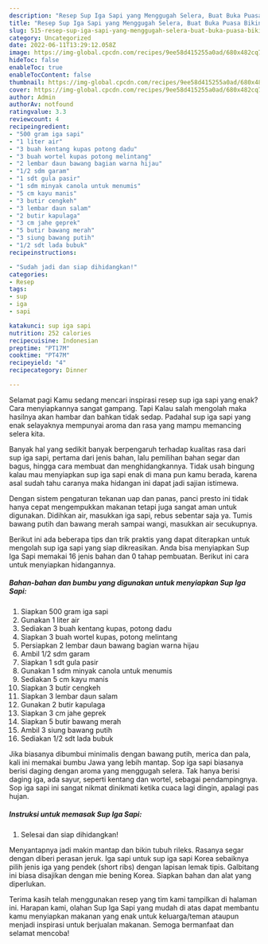```yaml
---
description: "Resep Sup Iga Sapi yang Menggugah Selera, Buat Buka Puasa Bikin Ngiler"
title: "Resep Sup Iga Sapi yang Menggugah Selera, Buat Buka Puasa Bikin Ngiler"
slug: 515-resep-sup-iga-sapi-yang-menggugah-selera-buat-buka-puasa-bikin-ngiler
category: Uncategorized
date: 2022-06-11T13:29:12.058Z
image: https://img-global.cpcdn.com/recipes/9ee58d415255a0ad/680x482cq70/sup-iga-sapi-foto-resep-utama.jpg
hideToc: false
enableToc: true
enableTocContent: false
thumbnail: https://img-global.cpcdn.com/recipes/9ee58d415255a0ad/680x482cq70/sup-iga-sapi-foto-resep-utama.jpg
cover: https://img-global.cpcdn.com/recipes/9ee58d415255a0ad/680x482cq70/sup-iga-sapi-foto-resep-utama.jpg
author: Admin
authorAv: notfound
ratingvalue: 3.3
reviewcount: 4
recipeingredient:
- "500 gram iga sapi"
- "1 liter air"
- "3 buah kentang kupas potong dadu"
- "3 buah wortel kupas potong melintang"
- "2 lembar daun bawang bagian warna hijau"
- "1/2 sdm garam"
- "1 sdt gula pasir"
- "1 sdm minyak canola untuk menumis"
- "5 cm kayu manis"
- "3 butir cengkeh"
- "3 lembar daun salam"
- "2 butir kapulaga"
- "3 cm jahe geprek"
- "5 butir bawang merah"
- "3 siung bawang putih"
- "1/2 sdt lada bubuk"
recipeinstructions:

- "Sudah jadi dan siap dihidangkan!"
categories:
- Resep
tags:
- sup
- iga
- sapi

katakunci: sup iga sapi 
nutrition: 252 calories
recipecuisine: Indonesian
preptime: "PT17M"
cooktime: "PT47M"
recipeyield: "4"
recipecategory: Dinner

---
```



Selamat pagi Kamu sedang mencari inspirasi resep sup iga sapi yang enak? Cara menyiapkannya sangat gampang. Tapi Kalau salah mengolah maka hasilnya akan hambar dan bahkan tidak sedap. Padahal sup iga sapi yang enak selayaknya mempunyai aroma dan rasa yang mampu memancing selera kita.


Banyak hal yang sedikit banyak berpengaruh terhadap kualitas rasa dari sup iga sapi, pertama dari jenis bahan, lalu pemilihan bahan segar dan bagus, hingga cara membuat dan menghidangkannya. Tidak usah bingung kalau mau menyiapkan sup iga sapi enak di mana pun kamu berada, karena asal sudah tahu caranya maka hidangan ini dapat jadi sajian istimewa.

Dengan sistem pengaturan tekanan uap dan panas, panci presto ini tidak hanya cepat mengempukkan makanan tetapi juga sangat aman untuk digunakan. Didihkan air, masukkan iga sapi, rebus sebentar saja ya. Tumis bawang putih dan bawang merah sampai wangi, masukkan air secukupnya.


Berikut ini ada beberapa tips dan trik praktis yang dapat diterapkan untuk mengolah sup iga sapi yang siap dikreasikan. Anda bisa menyiapkan Sup Iga Sapi memakai 16 jenis bahan dan 0 tahap pembuatan. Berikut ini cara untuk menyiapkan hidangannya.

<!--inarticleads1-->

##### Bahan-bahan dan bumbu yang digunakan untuk menyiapkan Sup Iga Sapi:

1. Siapkan 500 gram iga sapi
1. Gunakan 1 liter air
1. Sediakan 3 buah kentang kupas, potong dadu
1. Siapkan 3 buah wortel kupas, potong melintang
1. Persiapkan 2 lembar daun bawang bagian warna hijau
1. Ambil 1/2 sdm garam
1. Siapkan 1 sdt gula pasir
1. Gunakan 1 sdm minyak canola untuk menumis
1. Sediakan 5 cm kayu manis
1. Siapkan 3 butir cengkeh
1. Siapkan 3 lembar daun salam
1. Gunakan 2 butir kapulaga
1. Siapkan 3 cm jahe geprek
1. Siapkan 5 butir bawang merah
1. Ambil 3 siung bawang putih
1. Sediakan 1/2 sdt lada bubuk


Jika biasanya dibumbui minimalis dengan bawang putih, merica dan pala, kali ini memakai bumbu Jawa yang lebih mantap. Sop iga sapi biasanya berisi daging dengan aroma yang menggugah selera. Tak hanya berisi daging iga, ada sayur, seperti kentang dan wortel, sebagai pendampingnya. Sop iga sapi ini sangat nikmat dinikmati ketika cuaca lagi dingin, apalagi pas hujan. 

<!--inarticleads2-->

##### Instruksi untuk memasak Sup Iga Sapi:


1. Selesai dan siap dihidangkan!

Menyantapnya jadi makin mantap dan bikin tubuh rileks. Rasanya segar dengan diberi perasan jeruk. Iga sapi untuk sup iga sapi Korea sebaiknya pilih jenis iga yang pendek (short ribs) dengan lapisan lemak tipis. Galbitang ini biasa disajikan dengan mie bening Korea. Siapkan bahan dan alat yang diperlukan. 

Terima kasih telah menggunakan resep yang tim kami tampilkan di halaman ini. Harapan kami, olahan Sup Iga Sapi yang mudah di atas dapat membantu kamu menyiapkan makanan yang enak untuk keluarga/teman ataupun menjadi inspirasi untuk berjualan makanan. Semoga bermanfaat dan selamat mencoba!
